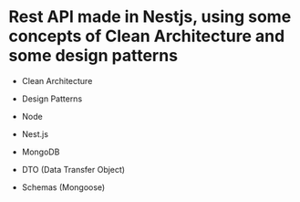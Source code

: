 # Rest API made in Nestjs, using some concepts of Clean Architecture and some design patterns

- Clean Architecture

- Design Patterns

- Node

- Nest.js

- MongoDB

- DTO (Data Transfer Object)

- Schemas (Mongoose)